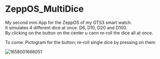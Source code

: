# ZeppOS_MultiDice
My second mini App for the ZeppOS of my GTS3 smart watch.    
It simulates 4 different dice at once. D6, D10, D20 and D100.    
By clicking on the button on the center u cann re-roll the dice all at once.   
   
To come: Pictogram for the button; re-roll single dice by pressing on them

![1658001666051](https://user-images.githubusercontent.com/77435227/179370576-8cbc71c2-a6df-4dbe-9491-7f402c7cb475.jpg)
